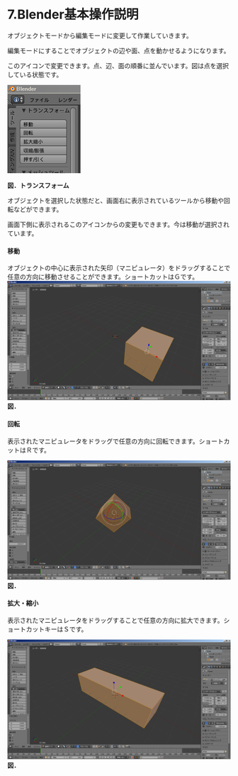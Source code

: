 # 7.Blender基本操作説明

オブジェクトモードから編集モードに変更して作業していきます。

編集モードにすることでオブジェクトの辺や面、点を動かせるようになります。

このアイコンで変更できます。点、辺、面の順番に並んでいます。図は点を選択している状態です。

![](/assets/transform_4.png)

**図．トランスフォーム**

オブジェクトを選択した状態だと、画面右に表示されているツールから移動や回転などができます。

画面下側に表示されるこのアイコンからの変更もできます。今は移動が選択されています。

#### **移動**

オブジェクトの中心に表示された矢印（マニピュレータ）をドラッグすることで任意の方向に移動させることができます。ショートカットはＧです。![](/assets/transform_1.png)**図．**

#### **回転**

表示されたマニピュレータをドラッグで任意の方向に回転できます。ショートカットはＲです。

![](/assets/transform_2.png)**図．**

#### **拡大・縮小**

表示されたマニピュレータをドラッグすることで任意の方向に拡大できます。ショートカットキーはＳです。

![](/assets/transform_3.png)**図．**

